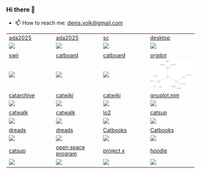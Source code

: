 ### Hi there 👋

- 📫 How to reach me: denis.volk@gmail.com

<table>
  <tr>
    <td width=25%><a href="https://github.com/dvolk/ada2025">ada2025</a></td>
    <td width=25%><a href="https://github.com/dvolk/ada2025">ada2025</a></td>
    <td width=25%><a href="https://github.com/dvolk/sc">sc</a></td>
    <td width=25%><a href="https://github.com/dvolk/desktop">desktop</a></td>
  </tr>
  <tr>
    <td><img src="https://i.postimg.cc/v88QT879/localhost-5000-machines-18.png"></td>
    <td><img src="https://i.postimg.cc/38F830GY/localhost-5000-data-3.png"></td>
    <td><img src="https://i.imgur.com/o7qWbVN.png"></td>
    <td><img src="https://i.imgur.com/k8RlwOt.png"></td>
  </tr>

  <tr>
    <td width=25%><a href="https://github.com/dvolk/swii">swii</a></td>
    <td width=25%><a href="https://github.com/dvolk/catboard">catboard</a></td>
    <td width=25%><a href="https://github.com/dvolk/catboard">catboard</a></td>
    <td width=25%><a href="https://github.com/dvolk/orgdot">orgdot</a></td>
  </tr>
  <tr>
    <td><img src="https://i.imgur.com/uMhkNho.png"></td>
    <td><img src="https://i.imgur.com/ISJfIsC.png"></td>
    <td><img src="https://i.imgur.com/A0dzAkZ.png"></td>
    <td><img src="https://raw.githubusercontent.com/dvolk/orgdot/master/stem.txt.png"></td>
  </tr>
  
  <tr>
    <td><a href="https://github.com/dvolk/catarchive">catarchive</a></td>
    <td><a href="https://github.com/dvolk/catwiki">catwiki</a></td>
    <td><a href="https://github.com/dvolk/catwiki">catwiki</a></td>
    <td><a href="https://github.com/dvolk/gnuplot.nim">gnuplot.nim</a></td>
  </tr>
  <tr>
    <td><img src="https://i.imgur.com/7cL6WMV.png"></td>
    <td><img src="https://i.imgur.com/uFxoxxE.png"></td>
    <td><img src="https://i.imgur.com/GX7EP7w.png"></td>
    <td><img src="https://i.imgur.com/mXnmj0V.png"></td>
  </tr>
  
  <tr>
    <td><a href="https://github.com/dvolk/catwalk">catwalk</a></td>
    <td><a href="https://github.com/dvolk/catwiki">catwalk</a></td>
    <td><a href="https://github.com/dvolk/lo2">lo2</a></td>
    <td><a href="https://github.com/dvolk/catsup">catsup</a></td>
  </tr>
  <tr>
    <td><img src="https://github.com/dvolk/catwalk/blob/35e0fdeff06003aeded30218ccb885257aa985e1/doc/img/hWqTxek.png"></td>
    <td><img src="https://github.com/dvolk/catwalk/blob/35e0fdeff06003aeded30218ccb885257aa985e1/doc/img/nCdxbXB.png"></td>
    <td><img src="https://i.imgur.com/aH4XyGA.png"></td>
    <td><img src="https://i.imgur.com/6m0unoK.png"></td>
  </tr>
  
  <tr>
    <td><a href="https://github.com/dvolk/dreads">dreads</a></td>
    <td><a href="https://github.com/dvolk/dreads">dreads</a></td>
    <td><a href="https://github.com/dvolk/catbooks">Catbooks</a></td>
    <td><a href="https://github.com/dvolk/catbooks">Catbooks</a></td>
  </tr>
  <tr>
    <td><img src="https://i.imgur.com/8AZpvDC.png"></td>
    <td><img src="https://i.imgur.com/zTPNUaD.png"></td>
    <td><img src="https://i.imgur.com/Tnt4x6m.png"></td>
    <td><img src="https://i.imgur.com/y7L86Ud.png"></td>
  </tr>  
  
  <tr>
    <td><a href="https://github.com/dvolk/catsup">catsup</a></td>
    <td><a href="https://github.com/dvolk/openspaceprogram">open space program</a></td>
    <td><a href="https://github.com/dvolk/project_x">project x</a></td>
    <td><a href="https://github.com/dvolk/hoodie">hoodie</a></td>
  </tr>
  <tr>
    <td><img src="https://i.imgur.com/UYZodNw.png"></td>
    <td><img src="https://i.imgur.com/HM02Gd7.png"></td>
    <td><img src="https://i.imgur.com/P9MYRkQ.png"></td>
    <td><img src="https://i.imgur.com/yVNtv9p.png"></td>
  </tr>
</table>

<!--
**dvolk/dvolk** is a ✨ _special_ ✨ repository because its `README.md` (this file) appears on your GitHub profile.

Here are some ideas to get you started:

- 🔭 I’m currently working on ...
- 🌱 I’m currently learning ...
- 👯 I’m looking to collaborate on ...
- 🤔 I’m looking for help with ...
- 💬 Ask me about ...
- 📫 How to reach me: ...
- 😄 Pronouns: ...
- ⚡ Fun fact: ...
-->
